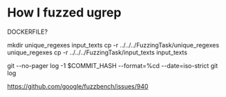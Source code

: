 # How I fuzzed ugrep

DOCKERFILE?

mkdir unique_regexes input_texts
cp -r ../../../FuzzingTask/unique_regexes unique_regexes
cp -r ../../../FuzzingTask/input_texts input_texts

git --no-pager log -1 $COMMIT_HASH --format=%cd --date=iso-strict
git log

https://github.com/google/fuzzbench/issues/940
